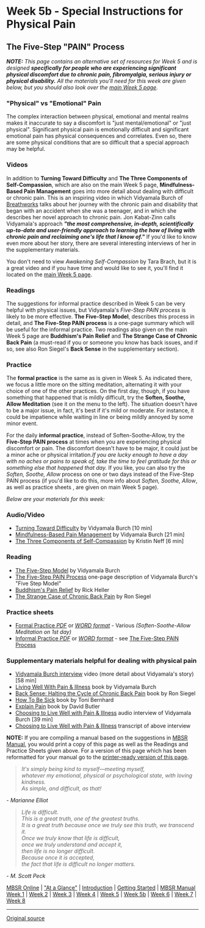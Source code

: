 Week 5b - Special Instructions for Physical Pain
================================================

The Five-Step "PAIN" Process
----------------------------

_**NOTE:** This page contains an alternative set of resources for Week 5 and is
designed **specifically for people who are experiencing significant physical
discomfort due to chronic pain, fibromyalgia, serious injury or physical
disability.** All the materials you'll need for this week are given below, but
you should also look over the [main Week 5 page][21]._

### "Physical" vs "Emotional" Pain  
The complex interaction between physical, emotional and mental realms makes it
inaccurate to say a discomfort is "just mental/emotional" or "just physical".
Significant physical pain is emotionally difficult and significant emotional
pain has physical consequences and correlates. Even so, there are some physical
conditions that are so difficult that a special approach may be helpful.

### Videos  
In addition to **Turning Toward Difficulty** and **The Three Components of
Self-Compassion**, which are also on the main Week 5 page, **Mindfulness-Based
Pain Management** goes into more detail about dealing with difficult or chronic
pain. This is an inspiring video in which Vidyamala Burch of [Breathworks][38]
talks about her journey with the chronic pain and disability that began with an
accident when she was a teenager, and in which she describes her novel approach
to chronic pain. Jon Kabat-Zinn calls Vidyamala's approach _**"the most
comprehensive, in-depth, scientifically up-to-date and user-friendly approach
to learning the how of living with chronic pain and reclaiming one's life that
I know of."**_ If you'd like to know even more about her story, there are
several interesting interviews of her in the supplementary materials.

You don't need to view _Awakening Self-Compassion_ by Tara Brach, but it is a
great video and if you have time and would like to see it, you'll find it
located on the [main Week 5 page][21].

### Readings  
The suggestions for informal practice described in Week 5 can be very helpful
with physical issues, but Vidyamala's _Five-Step PAIN process_ is likely to be
more effective. **The Five-Step Model**, describes this process in detail, and
**The Five-Step PAIN process** is a one-page summary which will be useful for
the informal practice. Two readings also given on the main Week 5 page are
**Buddhism's Pain Relief** and **The Strange Case of Chronic Back Pain** (a
must-read if you or someone you know has back issues, and if so, see also Ron
Siegel's **Back Sense** in the supplementary section).

### Practice  
The **formal practice** is the same as is given in Week 5. As indicated there,
we focus a little more on the sitting meditation, alternating it with your
choice of one of the other practices. On the first day, though, if you have
something that happened that is mildly difficult, try the **Soften, Soothe,
Allow Meditation** (see it on the menu to the left). The situation doesn't have
to be a major issue, in fact, it's best if it's mild or moderate. For instance,
it could be impatience while waiting in line or being mildly annoyed by some
minor event.

For the daily **informal practice**, instead of Soften-Soothe-Allow, try the
**Five-Step PAIN process** at times when you are experiencing physical
discomfort or pain. The discomfort doesn't have to be major, it could just be a
minor ache or physical irritation._If you are lucky enough to have a day with
no aches or pains to speak of, take the time to feel gratitude for this or
something else that happened that day._ If you like, you can also try the
_Soften, Soothe, Allow_ process on one or two days instead of the Five-Step
PAIN process (if you'd like to do this, more info about _Soften, Soothe,
Allow_, as well as practice sheets , are given on main Week 5 page).

_Below are your materials for this week:_

### Audio/Video
* [Turning Toward Difficulty][39] by Vidyamala Burch [10 min]  
* [Mindfulness-Based Pain Management][40] by Vidyamala Burch [21 min]  
* [The Three Components of Self-Compassion][41] by Kristin Neff [6 min]  

### Reading  
* [The Five-Step Model][42] by Vidyamala Burch  
* [The Five-Step PAIN Process][43] one-page description of Vidyamala Burch's "Five Step Model"  
* [Buddhism's Pain Relief][44] by Rick Heller  
* [The Strange Case of Chronic Back Pain][45] by Ron Siegel  

### Practice sheets  
* [Formal Practice _PDF_][46] or [_WORD format_][47] \- Various _(Soften-Soothe-Allow Meditation on 1st day)_  
* [Informal Practice _PDF_][48] or [_WORD format_][49] \- see  [The Five-Step PAIN Process][43]

### Supplementary materials helpful for dealing with physical pain  
* [Vidyamala Burch interview][50] video (more detail about Vidyamala's story) [58 min]  
* [Living Well With Pain &amp; Illness][51] book by Vidyamala Burch  
* [Back Sense: Halting the Cycle of Chronic Back Pain][52] book by Ron Siegel  
* [How To Be Sick][53] book by Toni Bernhard  
* [Explain Pain][54] book by David Butler  
* [Choosing to Live Well with Pain & Illness][55] audio interview of Vidyamala Burch [39 min]  
* [Choosing to Live Well with Pain & Illness][56] transcript of above interview  

**NOTE:** If you are compiling a manual based on the suggestions in [MBSR
Manual][16], you would print a copy of this page as well as the Readings and
Practice Sheets given above. For a version of this page which has been
reformatted for your manual go to the [printer-ready version of this page][57].

> _It's simply being kind to myself—meeting myself,  
whatever my emotional, physical or psychological state, with loving kindness.  
As simple, and difficult, as that!_

\- _Marianne Elliot_


> _Life is difficult.  
This is a great truth, one of the greatest truths.  
It is a great truth because once we truly see this truth, we transcend it.  
Once we truly know that life is difficult,  
once we truly understand and accept it,  
then life is no longer difficult.  
Because once it is accepted,  
the fact that life is difficult no longer matters._

\- _M. Scott Peck_


[16]: selfguidedMBSR_manual.md
[21]: selfguidedMBSR_week5.md
[38]: http://www.breathworks-mindfulness.org.uk/aboutbreathworks
[39]: https://www.youtube.com/watch?v=8aAATYSvNjc&amp;list=PLbiVpU59JkVbxrJS2Hc-QZeAY64nQqN7N&amp;index=1
[40]: https://www.youtube.com/watch?v=N10_dcIZp2k&amp;list=PLbiVpU59JkVbxrJS2Hc-QZeAY64nQqN7N&amp;index=2
[41]: https://www.youtube.com/watch?v=w3aba1ok5lE&amp;index=3&amp;list=PLbiVpU59JkVbxrJS2Hc-QZeAY64nQqN7N
[42]: docs/week5b/vidyamala-5steps.pdf
[43]: docs/week5b/PAIN.pdf
[44]: docs/week5b/buddhism-pain.pdf
[45]: docs/week5b/siegel-backpain.pdf
[46]: practice/week5b-formal.pdf
[47]: practice/week5b-formal.docx
[48]: practice/week5b-informal.pdf
[49]: practice/week5b-informal.docx
[50]: https://www.youtube.com/watch?v=3TUxs8HOCRo
[51]: http://www.amazon.com/Living-Well-Pain-Illness-Suffering/dp/1591797470
[52]: http://www.amazon.com/Back-Sense-Revolutionary-Approach-Halting/dp/0767905814
[53]: http://www.amazon.com/How-Sick-Buddhist-Inspired-Chronically-Caregivers/dp/0861716264
[54]: http://www.amazon.com/Explain-Pain-David-Butler/dp/097509100X
[55]: meditations/vidyamala-choosing.md
[56]: docs/week5b/vidyamala-choosing.pdf
[57]: http://palousemindfulness.com/docs/manualMBSRweek5-PAIN.pdf
  
[MBSR Online](index.md) | ["At a Glance"][index] | [Introduction][intro] | [Getting Started][started] | [MBSR Manual][manual]  
[Week 1][w1] | [Week 2](selfguidedMBSR_week2.md) | [Week 3](selfguidedMBSR_week3.md) | [Week 4](selfguidedMBSR_week4.md) | [Week 5](selfguidedMBSR_week5.md) | [Week 5b](selfguidedMBSR_week5b.md) | [Week 6](selfguidedMBSR_week6.md) | [Week 7](selfguidedMBSR_week7.md) | [Week 8](selfguidedMBSR_week8.md)

[index]: selfguidedMBSR_ataglance.md
[intro]: selfguidedMBSR_week0.md
[started]: selfguidedMBSR_gettingstarted.md
[manual]: selfguidedMBSR_manual.md
[w1]: selfguidedMBSR_week1.md
[w2]: selfguidedMBSR_week2.md
[w3]: selfguidedMBSR_week3.md
[w4]: selfguidedMBSR_week4.md
[w5]: selfguidedMBSR_week5.md
[w5b]: selfguidedMBSR_week5b.md
[w6]: selfguidedMBSR_week6.md
[w7]: selfguidedMBSR_week7.md
[w8]: selfguidedMBSR_week8.md
-----

[Original source](http://palousemindfulness.com/selfguidedMBSR_week5b.html "Permalink to MBSR week 5b (Physical Pain)")
